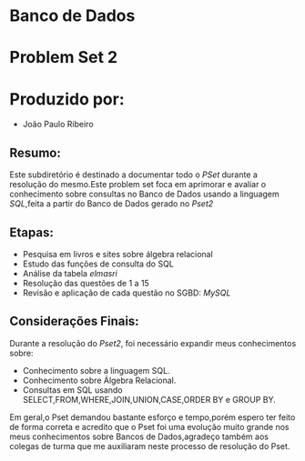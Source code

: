 # Banco de Dados

# Problem Set 2

# Produzido por:
* João Paulo Ribeiro

## Resumo:
 Este subdiretório é destinado a documentar todo o _PSet_ durante a resolução do mesmo.Este problem set foca em aprimorar e avaliar o conhecimento sobre consultas no Banco de Dados usando a linguagem _SQL_,feita a partir do Banco de Dados gerado no _Pset2_

## Etapas:
* Pesquisa em livros e sites sobre álgebra relacional
* Estudo das funções de consulta do SQL
* Análise da tabela _elmasri_
* Resolução das questões de 1 a 15
* Revisão e aplicação de cada questão no SGBD: _MySQL_

## Considerações Finais:
  Durante a resolução do _Pset2_, foi necessário expandir meus conhecimentos sobre:

* Conhecimento sobre a linguagem SQL.
* Conhecimento sobre Álgebra  Relacional.
* Consultas em SQL usando SELECT,FROM,WHERE,JOIN,UNION,CASE,ORDER BY e GROUP BY.


 Em geral,o Pset demandou bastante esforço e tempo,porém espero ter feito de forma correta e acredito que o Pset foi uma evolução muito grande nos meus conhecimentos sobre Bancos de Dados,agradeço também aos colegas de turma que me auxiliaram neste processo de resolução do Pset.


